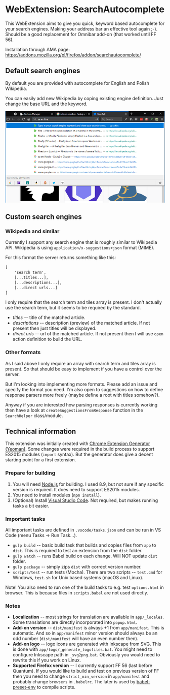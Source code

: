 #  WebExtension: SearchAutocomplete

This WebExtension aims to give you quick, keyword based autocomplete for your search engines. Making your address bar an effective tool again ;-). Should be a good replacement for Omnibar add-on (that worked until FF 56).

Installation through AMA page: https://addons.mozilla.org/pl/firefox/addon/searchautocomplete/

Default search engines
----------------------

By default you are provided with autocomplete for English and Polish Wikipedia.

You can easily add new Wikipedia by coping existing engine definition. Just change the base URL and the keyword.

<img src="https://raw.githubusercontent.com/Eccenux/WebExt-SearchAutocomplete/master/screen/sa-en-Fire.png" alt="Mass operations dialog">

Custom search engines
---------------------

### Wikipedia and similar ###

Currently I support any search engine that is roughly similar to Wikipedia API. Wikipedia is using `application/x-suggestions+json` format (MIME).

For this format the server returns something like this:
```
[
	'search term',
	[...titles...],
	[...descriptions...],
	[...direct urls...]	
]
```
I only require that the search term and tiles array is present. I don't actually use the search term, but it seems to be required by the standard.

* *titles* -- title of the matched article.
* *descriptions* -- description (preview) of the matched article. If not present then just titles will be displayed.
* *direct urls* -- url of the matched article. If not present then I will use `open` action definition to build the URL.

### Other formats ###

As I said above I only require an array with search term and tiles array is present. So that should be easy to implement if you have a control over the server.

But I'm looking into implementing more formats. Please add an issue and specify the format you need. I'm also open to suggestions on how to define response parsers more freely (maybe define a root with titles somehow?).

Anyway if you are interested how parsing responses is currently working then have a look at `createSuggestionsFromResponse` function in the `SearchHelper` class/module.

Technical information
---------------------

This extension was initially created with [Chrome Extension Generator (Yeoman)](https://github.com/yeoman/generator-chrome-extension#user-content-getting-started). Some changes were required in the build process to support ES2015 modules (`import` syntax). But the generator does give a decent starting point for a first extension.

### Prepare for building ###

1. You will need [Node.js](https://nodejs.org/en/) for building. I used 8.9, but not sure if any specific version is required. It does need to support ES2015 modules.
2. You need to install modules (`npm install`).
3. (Optional) Install [Visual Studio Code](https://code.visualstudio.com/). Not required, but makes running tasks a bit easier.

### Important tasks ###

All important tasks are defined in `.vscode/tasks.json` and can be run in VS Code (menu Tasks → Run Task...).

* `gulp build` -- basic build task that builds and copies files from `app` to `dist`. This is required to test an extension from the `dist` folder.
* `gulp watch` -- runs Babel build on each change. Will NOT update `dist` folder.
* `gulp package` -- simply zips `dist` with correct version number.
* `scripts/test` -- run tests (Mocha). There are two scripts -- `test.cmd` for Windows, `test.sh` for Unix based systems (macOS and Linux).

Note! You also need to run one of the build tasks to e.g. test `options.html` in browser. This is because files in `scripts.babel` are not used directly.

### Notes ###
 
* **Localization** -- most strings for translation are available in `app/_locales`. Some translations are directly incorporated into `popup.html`.
* **Add-on version** -- `dist/manifest` is always +1 from `app/manifest`. This is automatic. And so in `app/manifest` minor version should always be an odd number (`dist/manifest` will have an even number then).
* **Add-on logo** -- logo icons are generated with Inkscape from SVG. This is done with `app/logo/_generate_logofiles.bat`. You might need to configure Inkscape path in `_svg2png.bat`. Obviously you would need to rewrite this if you work on Linux. 
* **Supported Firefox version** -- I currently support FF 56 (last before Quantum). If you would like to build and test on previous version of FF then you need to change `strict_min_version` in `app/manifest` and probably change `browsers` in `.babelrc`. The later is used by [babel-preset-env](https://babeljs.io/env/) to compile scripts.

